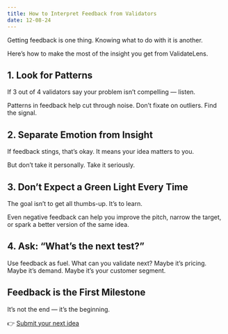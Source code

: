 ```yaml
---
title: How to Interpret Feedback from Validators
date: 12-08-24
---
```


Getting feedback is one thing. Knowing what to do with it is another.

Here’s how to make the most of the insight you get from ValidateLens.

## 1. Look for Patterns

If 3 out of 4 validators say your problem isn’t compelling — listen.

Patterns in feedback help cut through noise. Don’t fixate on outliers. Find the signal.

## 2. Separate Emotion from Insight

If feedback stings, that’s okay. It means your idea matters to you.

But don’t take it personally. Take it seriously.

## 3. Don’t Expect a Green Light Every Time

The goal isn’t to get all thumbs-up. It’s to learn.

Even negative feedback can help you improve the pitch, narrow the target, or spark a better version of the same idea.

## 4. Ask: “What’s the next test?”

Use feedback as fuel. What can you validate next? Maybe it’s pricing. Maybe it’s demand. Maybe it’s your customer segment.

## Feedback is the First Milestone

It’s not the end — it’s the beginning.

👉 [Submit your next idea](/dashboard)
